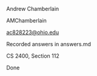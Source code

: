 Andrew Chamberlain

AMChamberlain

ac828223@ohio.edu

Recorded answers in answers.md

CS 2400, Section 112

Done